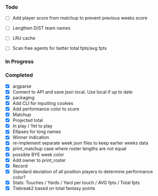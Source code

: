 ### Todo
- [ ] Add player score from matchup to prevent previous weeks score

- [ ] Lengthen D/ST team names
- [ ] LRU cache

- [ ] Scan free agents for better total fpts/avg fpts
### In Progress
### Completed
- [x] argparse
- [x] Connect to API and save json local. Use local if up to date
- [x] packaging
- [x] Add CLI for inputting cookies
- [x] Add performance color to score
- [x] Matchup
- [x] Projected total
- [x] In play / Yet to play
- [x] Ellipses for long names
- [x] Winner indication
- [x] re-implement separate week json files to keep earlier weeks data
- [x] print_matchup case where roster lengths are not equal
- [x] possible BYE week color
- [x] Add owner to print_roster
- [x] Record
- [x] Standard deviation of all position players to determine performance color?
- [x] Stats: Touches / Yards / Yard per touch / AVG fpts / Total fpts
- [x] Tiebreak2 based on total fantasy points
